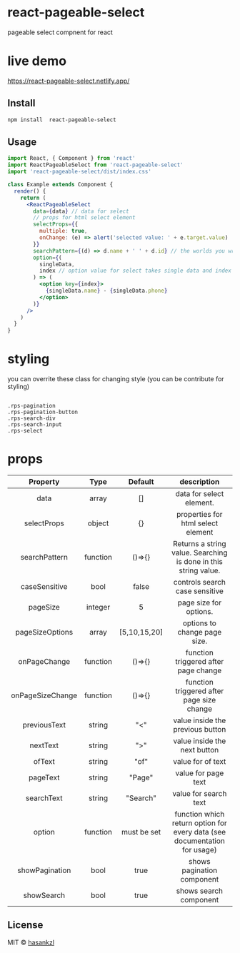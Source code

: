 # react-pageable-select

pageable select compnent for react

# live demo

https://react-pageable-select.netlify.app/

## Install

```bash
npm install  react-pageable-select
```

## Usage

```jsx
import React, { Component } from 'react'
import ReactPageableSelect from 'react-pageable-select'
import 'react-pageable-select/dist/index.css'

class Example extends Component {
  render() {
    return (
      <ReactPageableSelect
        data={data} // data for select
        // props for html select element
        selectProps={{
          multiple: true,
          onChange: (e) => alert('selected value: ' + e.target.value)
        }}
        searchPattern={(d) => d.name + ' ' + d.id} // the worlds you write in search box will be searched in search pattern
        option={(
          singleData,
          index // option value for select takes single data and index
        ) => (
          <option key={index}>
            {singleData.name} - {singleData.phone}
          </option>
        )}
      />
    )
  }
}
```

# styling

you can overrite these class for changing style (you can be contribute for styling)

```

.rps-pagination
.rps-pagination-button
.rps-search-div
.rps-search-input
.rps-select
```

# props

|     Property     |   Type   |   Default    |                                description                                |
| :--------------: | :------: | :----------: | :-----------------------------------------------------------------------: |
|       data       |  array   |      []      |                         data for select element.                          |
|   selectProps    |  object  |      {}      |                    properties for html select element                     |
|  searchPattern   | function |    ()=>{}    |      Returns a string value. Searching is done in this string value.      |
|  caseSensitive   |   bool   |    false     |                      controls search case sensitive                       |
|     pageSize     | integer  |      5       |                          page size for options.                           |
| pageSizeOptions  |  array   | [5,10,15,20] |                       options to change page size.                        |
|   onPageChange   | function |    ()=>{}    |                   function triggered after page change                    |
| onPageSizeChange | function |    ()=>{}    |                 function triggered after page size change                 |
|   previousText   |  string  |     "<"      |                     value inside the previous button                      |
|     nextText     |  string  |     ">"      |                       value inside the next button                        |
|      ofText      |  string  |     "of"     |                             value for of text                             |
|     pageText     |  string  |    "Page"    |                            value for page text                            |
|    searchText    |  string  |   "Search"   |                           value for search text                           |
|      option      | function | must be set  | function which return option for every data (see documentation for usage) |
|  showPagination  |   bool   |     true     |                        shows pagination component                         |
|    showSearch    |   bool   |     true     |                          shows search component                           |

## License

MIT © [hasankzl](https://github.com/hasankzl)

```

```
